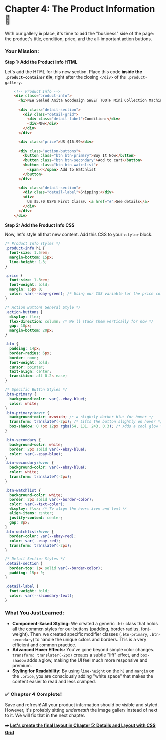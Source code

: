 # Chapter 4: The Product Information 📝

With our gallery in place, it's time to add the "business" side of the page: the product's title, condition, price, and the all-important action buttons.

### Your Mission:

**Step 1: Add the Product Info HTML**

Let's add the HTML for this new section. Place this code **inside the `.product-container` div**, right after the closing `</div>` of the `.product-gallery`.

```html
    <!-- Product Info -->
    <div class="product-info">
      <h1>NEW Sealed Anita Goodesign SWEET TOOTH Mini Collection Machine Embroidery Design</h1>
      
      <div class="detail-section">
        <div class="detail-grid">
          <div class="detail-label">Condition:</div>
          <div>New</div>
        </div>
      </div>
      
      <div class="price">US $16.99</div>
      
      <div class="action-buttons">
        <button class="btn btn-primary">Buy It Now</button>
        <button class="btn btn-secondary">Add to cart</button>
        <button class="btn btn-watchlist">
          <span>♡</span> Add to Watchlist
        </button>
      </div>
      
      <div class="detail-section">
        <div class="detail-label">Shipping:</div>
        <div>
          US $5.70 USPS First Class®. <a href="#">See details</a>
        </div>
      </div>
    </div>
```

**Step 2: Add the Product Info CSS**

Now, let's style all that new content. Add this CSS to your `<style>` block.

```css
/* Product Info Styles */
.product-info h1 {
  font-size: 1.5rem;
  margin-bottom: 15px;
  line-height: 1.3;
}

.price {
  font-size: 1.8rem;
  font-weight: bold;
  margin: 15px 0;
  color: var(--ebay-green); /* Using our CSS variable for the price color! */
}

/* Action Buttons General Style */
.action-buttons {
  display: flex;
  flex-direction: column; /* We'll stack them vertically for now */
  gap: 10px;
  margin-bottom: 20px;
}

.btn {
  padding: 14px;
  border-radius: 6px;
  border: none;
  font-weight: bold;
  cursor: pointer;
  text-align: center;
  transition: all 0.2s ease;
}

/* Specific Button Styles */
.btn-primary {
  background-color: var(--ebay-blue);
  color: white;
}
.btn-primary:hover {
  background-color: #2851d9; /* A slightly darker blue for hover */
  transform: translateY(-2px); /* Lifts the button slightly on hover */
  box-shadow: 0 4px 12px rgba(54, 101, 243, 0.3); /* Adds a cool glow */
}

.btn-secondary {
  background-color: white;
  border: 2px solid var(--ebay-blue);
  color: var(--ebay-blue);
}
.btn-secondary:hover {
  background-color: var(--ebay-blue);
  color: white;
  transform: translateY(-2px);
}

.btn-watchlist {
  background-color: white;
  border: 2px solid var(--border-color);
  color: var(--text-color);
  display: flex; /* To align the heart icon and text */
  align-items: center;
  justify-content: center;
  gap: 8px;
}
.btn-watchlist:hover {
  border-color: var(--ebay-red);
  color: var(--ebay-red);
  transform: translateY(-2px);
}

/* Detail Section Styles */
.detail-section {
  border-top: 1px solid var(--border-color);
  padding: 15px 0;
}

.detail-label {
  font-weight: bold;
  color: var(--secondary-text);
}
```

### What You Just Learned:

*   **Component-Based Styling:** We created a generic `.btn` class that holds all the common styles for our buttons (padding, border-radius, font-weight). Then, we created specific modifier classes (`.btn-primary`, `.btn-secondary`) to handle the unique colors and borders. This is a very efficient and common practice.
*   **Advanced Hover Effects:** You've gone beyond simple color changes. `transform: translateY(-2px)` creates a subtle "lift" effect, and `box-shadow` adds a glow, making the UI feel much more responsive and premium.
*   **Styling for Readability:** By using `line-height` on the `h1` and `margin` on the `.price`, you are consciously adding "white space" that makes the content easier to read and less cramped.

### ✅ Chapter 4 Complete!

Save and refresh! All your product information should be visible and styled. However, it's probably sitting *underneath* the image gallery instead of next to it. We will fix that in the next chapter.

**➡️ [Let's create the final layout in Chapter 5: Details and Layout with CSS Grid](./chapter-5-details-and-layout.md)**